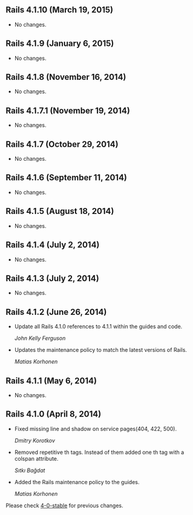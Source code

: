 ## Rails 4.1.10 (March 19, 2015) ##

*   No changes.


## Rails 4.1.9 (January 6, 2015) ##

*   No changes.


## Rails 4.1.8 (November 16, 2014) ##

*   No changes.


## Rails 4.1.7.1 (November 19, 2014) ##

*   No changes.


## Rails 4.1.7 (October 29, 2014) ##

*   No changes.


## Rails 4.1.6 (September 11, 2014) ##

*   No changes.


## Rails 4.1.5 (August 18, 2014) ##

*   No changes.


## Rails 4.1.4 (July 2, 2014) ##

*   No changes.


## Rails 4.1.3 (July 2, 2014) ##

*   No changes.


## Rails 4.1.2 (June 26, 2014) ##

* Update all Rails 4.1.0 references to 4.1.1 within the guides and code.

    *John Kelly Ferguson*

*   Updates the maintenance policy to match the latest versions of Rails.

    *Matias Korhonen*


## Rails 4.1.1 (May 6, 2014) ##

*   No changes.


## Rails 4.1.0 (April 8, 2014) ##

*   Fixed missing line and shadow on service pages(404, 422, 500).

    *Dmitry Korotkov*

*   Removed repetitive th tags. Instead of them added one th tag with a colspan attribute.

    *Sıtkı Bağdat*

*   Added the Rails maintenance policy to the guides.

    *Matias Korhonen*

Please check [4-0-stable](https://github.com/rails/rails/blob/4-0-stable/guides/CHANGELOG.md) for previous changes.
